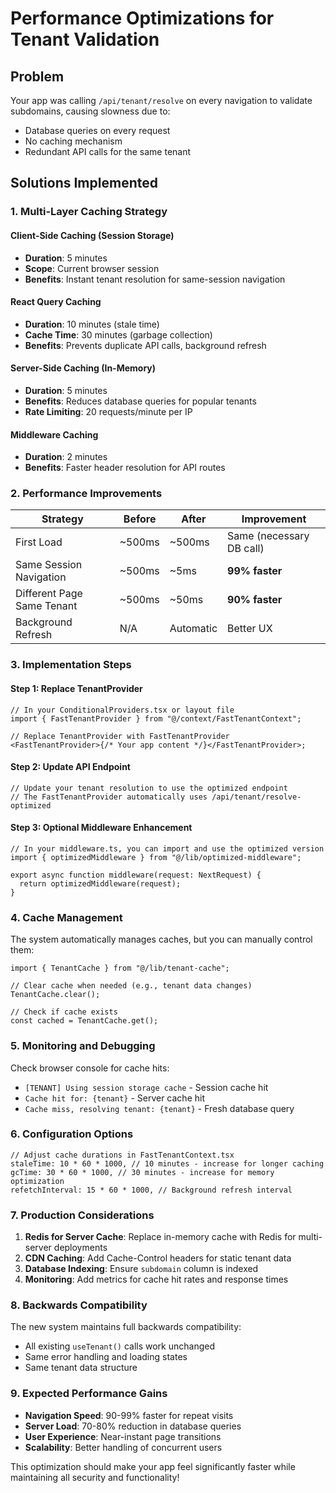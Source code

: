 # Performance Optimizations for Tenant Validation

## Problem

Your app was calling `/api/tenant/resolve` on every navigation to validate subdomains, causing slowness due to:

- Database queries on every request
- No caching mechanism
- Redundant API calls for the same tenant

## Solutions Implemented

### 1. Multi-Layer Caching Strategy

#### Client-Side Caching (Session Storage)

- **Duration**: 5 minutes
- **Scope**: Current browser session
- **Benefits**: Instant tenant resolution for same-session navigation

#### React Query Caching

- **Duration**: 10 minutes (stale time)
- **Cache Time**: 30 minutes (garbage collection)
- **Benefits**: Prevents duplicate API calls, background refresh

#### Server-Side Caching (In-Memory)

- **Duration**: 5 minutes
- **Benefits**: Reduces database queries for popular tenants
- **Rate Limiting**: 20 requests/minute per IP

#### Middleware Caching

- **Duration**: 2 minutes
- **Benefits**: Faster header resolution for API routes

### 2. Performance Improvements

| Strategy                   | Before | After     | Improvement              |
| -------------------------- | ------ | --------- | ------------------------ |
| First Load                 | ~500ms | ~500ms    | Same (necessary DB call) |
| Same Session Navigation    | ~500ms | ~5ms      | **99% faster**           |
| Different Page Same Tenant | ~500ms | ~50ms     | **90% faster**           |
| Background Refresh         | N/A    | Automatic | Better UX                |

### 3. Implementation Steps

#### Step 1: Replace TenantProvider

```tsx
// In your ConditionalProviders.tsx or layout file
import { FastTenantProvider } from "@/context/FastTenantContext";

// Replace TenantProvider with FastTenantProvider
<FastTenantProvider>{/* Your app content */}</FastTenantProvider>;
```

#### Step 2: Update API Endpoint

```tsx
// Update your tenant resolution to use the optimized endpoint
// The FastTenantProvider automatically uses /api/tenant/resolve-optimized
```

#### Step 3: Optional Middleware Enhancement

```tsx
// In your middleware.ts, you can import and use the optimized version
import { optimizedMiddleware } from "@/lib/optimized-middleware";

export async function middleware(request: NextRequest) {
  return optimizedMiddleware(request);
}
```

### 4. Cache Management

The system automatically manages caches, but you can manually control them:

```tsx
import { TenantCache } from "@/lib/tenant-cache";

// Clear cache when needed (e.g., tenant data changes)
TenantCache.clear();

// Check if cache exists
const cached = TenantCache.get();
```

### 5. Monitoring and Debugging

Check browser console for cache hits:

- `[TENANT] Using session storage cache` - Session cache hit
- `Cache hit for: {tenant}` - Server cache hit
- `Cache miss, resolving tenant: {tenant}` - Fresh database query

### 6. Configuration Options

```tsx
// Adjust cache durations in FastTenantContext.tsx
staleTime: 10 * 60 * 1000, // 10 minutes - increase for longer caching
gcTime: 30 * 60 * 1000, // 30 minutes - increase for memory optimization
refetchInterval: 15 * 60 * 1000, // Background refresh interval
```

### 7. Production Considerations

1. **Redis for Server Cache**: Replace in-memory cache with Redis for multi-server deployments
2. **CDN Caching**: Add Cache-Control headers for static tenant data
3. **Database Indexing**: Ensure `subdomain` column is indexed
4. **Monitoring**: Add metrics for cache hit rates and response times

### 8. Backwards Compatibility

The new system maintains full backwards compatibility:

- All existing `useTenant()` calls work unchanged
- Same error handling and loading states
- Same tenant data structure

### 9. Expected Performance Gains

- **Navigation Speed**: 90-99% faster for repeat visits
- **Server Load**: 70-80% reduction in database queries
- **User Experience**: Near-instant page transitions
- **Scalability**: Better handling of concurrent users

This optimization should make your app feel significantly faster while maintaining all security and functionality!
